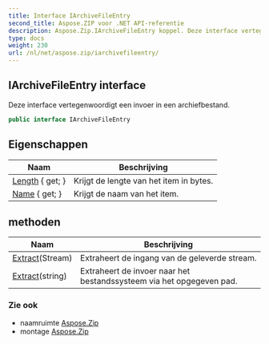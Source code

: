 ```yaml
---
title: Interface IArchiveFileEntry
second_title: Aspose.ZIP voor .NET API-referentie
description: Aspose.Zip.IArchiveFileEntry koppel. Deze interface vertegenwoordigt een invoer in een archiefbestand.
type: docs
weight: 230
url: /nl/net/aspose.zip/iarchivefileentry/
---
```

## IArchiveFileEntry interface

Deze interface vertegenwoordigt een invoer in een archiefbestand.

```csharp
public interface IArchiveFileEntry
```

## Eigenschappen

| Naam | Beschrijving |
| --- | --- |
| [Length](../../aspose.zip/iarchivefileentry/length/) { get; } | Krijgt de lengte van het item in bytes. |
| [Name](../../aspose.zip/iarchivefileentry/name/) { get; } | Krijgt de naam van het item. |

## methoden

| Naam | Beschrijving |
| --- | --- |
| [Extract](../../aspose.zip/iarchivefileentry/extract/#extract_1)(Stream) | Extraheert de ingang van de geleverde stream. |
| [Extract](../../aspose.zip/iarchivefileentry/extract/#extract)(string) | Extraheert de invoer naar het bestandssysteem via het opgegeven pad. |

### Zie ook

* naamruimte [Aspose.Zip](../../aspose.zip/)
* montage [Aspose.Zip](../../)


